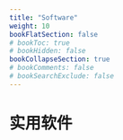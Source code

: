 ```yaml
---
title: "Software"
weight: 10
bookFlatSection: false
# bookToc: true
# bookHidden: false
bookCollapseSection: true
# bookComments: false
# bookSearchExclude: false
---
```


# 实用软件

